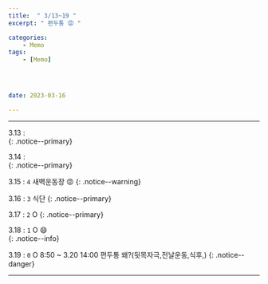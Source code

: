 ```yaml
---
title:  " 3/13~19 "
excerpt: " 편두통 😡 "

categories:
    - Memo
tags:
    - [Memo]



 
date: 2023-03-16

---
```

- - -
<!-- 약 -->
3.13 :  
{: .notice--primary}  

3.14 :  
{: .notice--primary}  

3.15 : `4` 새벽운동장  😡
{: .notice--warning}  

3.16 : `3` 식단
{: .notice--primary}  

3.17 : `2`  O
{: .notice--primary} 

3.18 : `1`  O 😄    
{: .notice--info} 

3.19 : `0`  O   8:50 ~ 3.20 14:00  편두통  왜?(뒷목자극,전날운동,식후,)
{: .notice--danger}  


<!-- {: .notice}
{: .notice--primary}
{: .notice--info}
{: .notice--warning}
{: .notice--success}
{: .notice--danger} 
😄 😐 🙁 😡
-->
- - -